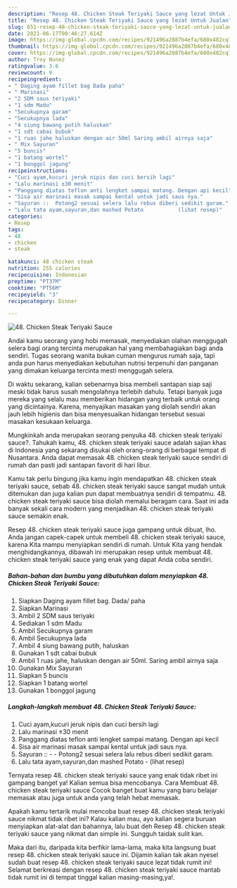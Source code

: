 ```yaml
---
description: "Resep 48. Chicken Steak Teriyaki Sauce yang lezat Untuk Jualan"
title: "Resep 48. Chicken Steak Teriyaki Sauce yang lezat Untuk Jualan"
slug: 651-resep-48-chicken-steak-teriyaki-sauce-yang-lezat-untuk-jualan
date: 2021-06-17T00:46:27.614Z
image: https://img-global.cpcdn.com/recipes/921496a2087b4efa/680x482cq70/48-chicken-steak-teriyaki-sauce-foto-resep-utama.jpg
thumbnail: https://img-global.cpcdn.com/recipes/921496a2087b4efa/680x482cq70/48-chicken-steak-teriyaki-sauce-foto-resep-utama.jpg
cover: https://img-global.cpcdn.com/recipes/921496a2087b4efa/680x482cq70/48-chicken-steak-teriyaki-sauce-foto-resep-utama.jpg
author: Troy Nunez
ratingvalue: 3.6
reviewcount: 9
recipeingredient:
- " Daging ayam fillet bag Dada paha"
- " Marinasi"
- "2 SDM saus teriyaki"
- "1 sdm Madu"
- "Secukupnya garam"
- "Secukupnya lada"
- "4 siung bawang putih haluskan"
- "1 sdt cabai bubuk"
- "1 ruas jahe haluskan dengan air 50ml Saring ambil airnya saja"
- " Mix Sayuran"
- "5 buncis"
- "1 batang wortel"
- "1 bonggol jagung"
recipeinstructions:
- "Cuci ayam,kucuri jeruk nipis dan cuci bersih lagi"
- "Lalu marinasi ±30 menit"
- "Panggang diatas teflon anti lengket sampai matang. Dengan api kecil"
- "Sisa air marinasi masak sampai kental untuk jadi saus nya."
- "Sayuran ::  Potong2 sesuai selera lalu rebus diberi sedikit garam."
- "Lalu tata ayam,sayuran,dan mashed Potato           (lihat resep)"
categories:
- Resep
tags:
- 48
- chicken
- steak

katakunci: 48 chicken steak 
nutrition: 255 calories
recipecuisine: Indonesian
preptime: "PT37M"
cooktime: "PT56M"
recipeyield: "3"
recipecategory: Dinner

---
```



![48. Chicken Steak Teriyaki Sauce](https://img-global.cpcdn.com/recipes/921496a2087b4efa/680x482cq70/48-chicken-steak-teriyaki-sauce-foto-resep-utama.jpg)

Andai kamu seorang yang hobi memasak, menyediakan olahan menggugah selera bagi orang tercinta merupakan hal yang membahagiakan bagi anda sendiri. Tugas seorang  wanita bukan cuman mengurus rumah saja, tapi anda pun harus menyediakan kebutuhan nutrisi terpenuhi dan panganan yang dimakan keluarga tercinta mesti menggugah selera.

Di waktu  sekarang, kalian sebenarnya bisa membeli santapan siap saji meski tidak harus susah mengolahnya terlebih dahulu. Tetapi banyak juga mereka yang selalu mau memberikan hidangan yang terbaik untuk orang yang dicintainya. Karena, menyajikan masakan yang diolah sendiri akan jauh lebih higienis dan bisa menyesuaikan hidangan tersebut sesuai masakan kesukaan keluarga. 



Mungkinkah anda merupakan seorang penyuka 48. chicken steak teriyaki sauce?. Tahukah kamu, 48. chicken steak teriyaki sauce adalah sajian khas di Indonesia yang sekarang disukai oleh orang-orang di berbagai tempat di Nusantara. Anda dapat memasak 48. chicken steak teriyaki sauce sendiri di rumah dan pasti jadi santapan favorit di hari libur.

Kamu tak perlu bingung jika kamu ingin mendapatkan 48. chicken steak teriyaki sauce, sebab 48. chicken steak teriyaki sauce sangat mudah untuk ditemukan dan juga kalian pun dapat membuatnya sendiri di tempatmu. 48. chicken steak teriyaki sauce bisa diolah memalui beragam cara. Saat ini ada banyak sekali cara modern yang menjadikan 48. chicken steak teriyaki sauce semakin enak.

Resep 48. chicken steak teriyaki sauce juga gampang untuk dibuat, lho. Anda jangan capek-capek untuk membeli 48. chicken steak teriyaki sauce, karena Kita mampu menyiapkan sendiri di rumah. Untuk Kita yang hendak menghidangkannya, dibawah ini merupakan resep untuk membuat 48. chicken steak teriyaki sauce yang enak yang dapat Anda coba sendiri.

<!--inarticleads1-->

##### Bahan-bahan dan bumbu yang dibutuhkan dalam menyiapkan 48. Chicken Steak Teriyaki Sauce:

1. Siapkan  Daging ayam fillet bag. Dada/ paha
1. Siapkan  Marinasi
1. Ambil 2 SDM saus teriyaki
1. Sediakan 1 sdm Madu
1. Ambil Secukupnya garam
1. Ambil Secukupnya lada
1. Ambil 4 siung bawang putih, haluskan
1. Gunakan 1 sdt cabai bubuk
1. Ambil 1 ruas jahe, haluskan dengan air 50ml. Saring ambil airnya saja
1. Gunakan  Mix Sayuran
1. Siapkan 5 buncis
1. Siapkan 1 batang wortel
1. Gunakan 1 bonggol jagung




<!--inarticleads2-->

##### Langkah-langkah membuat 48. Chicken Steak Teriyaki Sauce:

1. Cuci ayam,kucuri jeruk nipis dan cuci bersih lagi
1. Lalu marinasi ±30 menit
1. Panggang diatas teflon anti lengket sampai matang. Dengan api kecil
1. Sisa air marinasi masak sampai kental untuk jadi saus nya.
1. Sayuran :: -  - Potong2 sesuai selera lalu rebus diberi sedikit garam.
1. Lalu tata ayam,sayuran,dan mashed Potato -           (lihat resep)




Ternyata resep 48. chicken steak teriyaki sauce yang enak tidak ribet ini gampang banget ya! Kalian semua bisa mencobanya. Cara Membuat 48. chicken steak teriyaki sauce Cocok banget buat kamu yang baru belajar memasak atau juga untuk anda yang telah hebat memasak.

Apakah kamu tertarik mulai mencoba buat resep 48. chicken steak teriyaki sauce nikmat tidak ribet ini? Kalau kalian mau, ayo kalian segera buruan menyiapkan alat-alat dan bahannya, lalu buat deh Resep 48. chicken steak teriyaki sauce yang nikmat dan simple ini. Sungguh taidak sulit kan. 

Maka dari itu, daripada kita berfikir lama-lama, maka kita langsung buat resep 48. chicken steak teriyaki sauce ini. Dijamin kalian tak akan nyesel sudah buat resep 48. chicken steak teriyaki sauce lezat tidak rumit ini! Selamat berkreasi dengan resep 48. chicken steak teriyaki sauce mantab tidak rumit ini di tempat tinggal kalian masing-masing,ya!.

